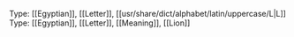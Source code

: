 Type: [[Egyptian]], [[Letter]], [[usr/share/dict/alphabet/latin/uppercase/L|L]]
Type: [[Egyptian]], [[Letter]], [[Meaning]], [[Lion]]